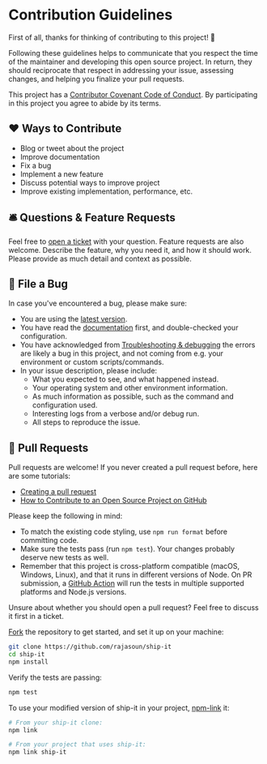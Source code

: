# Contribution Guidelines

First of all, thanks for thinking of contributing to this project! 👏

Following these guidelines helps to communicate that you respect the time of the maintainer and developing this open
source project. In return, they should reciprocate that respect in addressing your issue, assessing changes, and helping
you finalize your pull requests.

This project has a [Contributor Covenant Code of Conduct](./CODE_OF_CONDUCT.md). By participating in this project you
agree to abide by its terms.

## ❤️ Ways to Contribute

-   Blog or tweet about the project
-   Improve documentation
-   Fix a bug
-   Implement a new feature
-   Discuss potential ways to improve project
-   Improve existing implementation, performance, etc.

## 🛎 Questions & Feature Requests

Feel free to [open a ticket](https://github.com/ship-it/ship-it/issues/new) with your question. Feature requests
are also welcome. Describe the feature, why you need it, and how it should work. Please provide as much detail and
context as possible.

## 🐛 File a Bug

In case you've encountered a bug, please make sure:

-   You are using the [latest version](https://github.com/ship-it/ship-it/releases).
-   You have read the [documentation](https://github.com/ship-it/ship-it/blob/master/README.md) first, and
    double-checked your configuration.
-   You have acknowledged from [Troubleshooting & debugging](../README.md#troubleshooting--debugging) the errors are
    likely a bug in this project, and not coming from e.g. your environment or custom scripts/commands.
-   In your issue description, please include:
    -   What you expected to see, and what happened instead.
    -   Your operating system and other environment information.
    -   As much information as possible, such as the command and configuration used.
    -   Interesting logs from a verbose and/or debug run.
    -   All steps to reproduce the issue.

## 🎁 Pull Requests

Pull requests are welcome! If you never created a pull request before, here are some tutorials:

-   [Creating a pull request](https://help.github.com/articles/creating-a-pull-request/)
-   [How to Contribute to an Open Source Project on GitHub](https://egghead.io/courses/how-to-contribute-to-an-open-source-project-on-github)

Please keep the following in mind:

-   To match the existing code styling, use `npm run format` before committing code.
-   Make sure the tests pass (run `npm test`). Your changes probably deserve new tests as well.
-   Remember that this project is cross-platform compatible (macOS, Windows, Linux), and that it runs in different
    versions of Node. On PR submission, a [GitHub Action](https://github.com/ship-it/ship-it/actions) will run the
    tests in multiple supported platforms and Node.js versions.

Unsure about whether you should open a pull request? Feel free to discuss it first in a ticket.

[Fork](https://help.github.com/articles/fork-a-repo/) the repository to get started, and set it up on your machine:

```bash
git clone https://github.com/rajasoun/ship-it
cd ship-it
npm install
```

Verify the tests are passing:

```bash
npm test
```

To use your modified version of ship-it in your project, [npm-link](https://docs.npmjs.com/cli/link.html) it:

```bash
# From your ship-it clone:
npm link

# From your project that uses ship-it:
npm link ship-it
```
